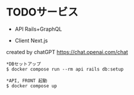 # TODOサービス

* API
Rails+GraphQL

* Client
Next.js

created by chatGPT
https://chat.openai.com/chat

```
*DBセットアップ
$ docker compose run --rm api rails db:setup

*API, FRONT 起動
$ docker compose up
```